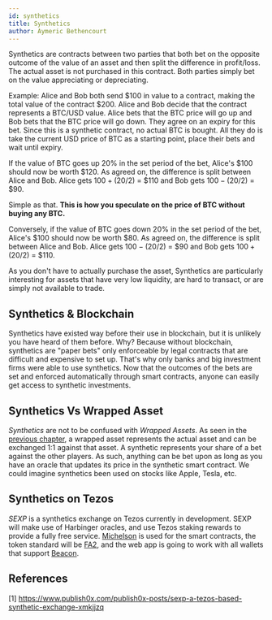 ```yaml
---
id: synthetics
title: Synthetics
author: Aymeric Bethencourt
---
```


Synthetics are contracts between two parties that both bet on the opposite outcome of the value of an asset and then split the difference in profit/loss. The actual asset is not purchased in this contract. Both parties simply bet on the value appreciating or depreciating.

Example: Alice and Bob both send $100 in value to a contract, making the total value of the contract $200. Alice and Bob decide that the contract represents a BTC/USD value. Alice bets that the BTC price will go up and Bob bets that the BTC price will go down. They agree on an expiry for this bet. Since this is a synthetic contract, no actual BTC is bought. All they do is take the current USD price of BTC as a starting point, place their bets and wait until expiry.

If the value of BTC goes up 20% in the set period of the bet, Alice's $100 should now be worth $120. As agreed on, the difference is split between Alice and Bob. Alice gets $100 + ($20/2) = $110 and Bob gets $100 - ($20/2) = $90.

Simple as that. **This is how you speculate on the price of BTC without buying any BTC.**

Conversely, if the value of BTC goes down 20% in the set period of the bet, Alice's $100 should now be worth $80. As agreed on, the difference is split between Alice and Bob. Alice gets $100 - ($20/2) = $90 and Bob gets $100 + ($20/2) = $110.

As you don't have to actually purchase the asset, Synthetics are particularly interesting for assets that have very low liquidity, are hard to transact, or are simply not available to trade.

## Synthetics & Blockchain
Synthetics have existed way before their use in blockchain, but it is unlikely you have heard of them before. Why? Because without blockchain, synthetics are "paper bets" only enforceable by legal contracts that are difficult and expensive to set up. That's why only banks and big investment firms were able to use synthetics. Now that the outcomes of the bets are set and enforced automatically through smart contracts, anyone can easily get access to synthetic investments.

## Synthetics Vs Wrapped Asset
_Synthetics_ are not to be confused with _Wrapped Assets_. As seen in the [previous chapter](/defi/wrapped-assets), a wrapped asset represents the actual asset and can be exchanged 1:1 against that asset. A synthetic represents your share of a bet against the other players. As such, anything can be bet upon as long as you have an oracle that updates its price in the synthetic smart contract. We could imagine synthetics been used on stocks like Apple, Tesla, etc.

## Synthetics on Tezos
_SEXP_ is a synthetics exchange on Tezos currently in development. SEXP will make use of Harbinger oracles, and use Tezos staking rewards to provide a fully free service. [Michelson](/michelson) is used for the smart contracts, the token standard will be [FA2](/defi/token-standards), and the web app is going to work with all wallets that support [Beacon](https://www.walletbeacon.io/).

## References

[1] https://www.publish0x.com/publish0x-posts/sexp-a-tezos-based-synthetic-exchange-xmkjjzq
